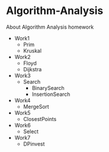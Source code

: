 # Algorithm-Analysis
About Algorithm Analysis homework

- Work1
  - Prim
  - Kruskal
- Work2
  - Floyd
  - Dijkstra
- Work3
  - Search
    - BinarySearch
    - InsertionSearch
- Work4
  - MergeSort
- Work5
  - ClosestPoints
- Work6
  - Select
- Work7
  - DPinvest
